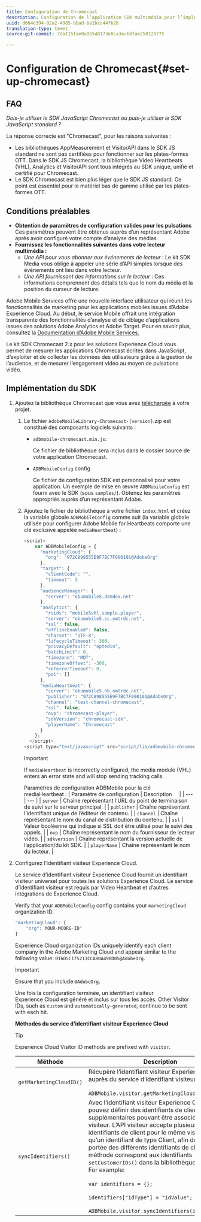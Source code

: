 ```yaml
---
title: Configuration de Chromecast
description: Configuration de l’application SDK multimédia pour l’implémentation sur Chromecast.
uuid: d664e394-02a2-4985-bbad-be1bcc44fb2b
translation-type: tm+mt
source-git-commit: 7da115fae0a05548173e8ca3ec68fae250128775

---
```



# Configuration de Chromecast{#set-up-chromecast}

## FAQ

_Dois-je utiliser le SDK JavaScript Chromecast ou puis-je utiliser le SDK JavaScript standard ?_

La réponse correcte est "Chromecast", pour les raisons suivantes :
* Les bibliothèques AppMeasurement et VisitorAPI dans le SDK JS standard ne sont pas certifiées pour fonctionner sur les plates-formes OTT. Dans le SDK JS Chromecast, la bibliothèque Video Heartbeats (VHL), Analytics et VisitorAPI sont tous intégrés au SDK unique, unifié et certifié pour Chromecast.
* Le SDK Chromecast est bien plus léger que le SDK JS standard. Ce point est essentiel pour le matériel bas de gamme utilisé par les plates-formes OTT.

## Conditions préalables

* **Obtention de paramètres de configuration valides pour les pulsations** Ces paramètres peuvent être obtenus auprès d’un représentant Adobe après avoir configuré votre compte d’analyse des médias.
* **Fournissez les fonctionnalités suivantes dans votre lecteur multimédia :**
   * *Une API pour vous abonner aux événements de lecteur* : Le kit SDK Media vous oblige à appeler une série d’API simples lorsque des événements ont lieu dans votre lecteur.
   * *Une API fournissant des informations sur le lecteur* : Ces informations comprennent des détails tels que le nom du média et la position du curseur de lecture.

Adobe Mobile Services offre une nouvelle interface utilisateur qui réunit les fonctionnalités de marketing pour les applications mobiles issues d’Adobe Experience Cloud. Au début, le service Mobile offrait une intégration transparente des fonctionnalités d’analyse et de ciblage d’applications issues des solutions Adobe Analytics et Adobe Target. Pour en savoir plus, consultez la [Documentation d’Adobe Mobile Services.](https://marketing.adobe.com/resources/help/en_US/mobile/)

Le kit SDK Chromecast 2.x pour les solutions Experience Cloud vous permet de mesurer les applications Chromecast écrites dans JavaScript, d’exploiter et de collecter les données des utilisateurs grâce à la gestion de l’audience, et de mesurer l’engagement vidéo au moyen de pulsations vidéo.

## Implémentation du SDK

1. Ajoutez la bibliothèque Chromecast que vous avez [téléchargée](/help/sdk-implement/download-sdks.md#download-2x-sdks) à votre projet.

   1. Le fichier `AdobeMobileLibrary-Chromecast-[version]`.zip est constitué des composants logiciels suivants :

      * `adbmobile-chromecast.min.js`:

         Ce fichier de bibliothèque sera inclus dans le dossier source de votre application Chromecast.

      * `ADBMobileConfig` config

         Ce fichier de configuration SDK est personnalisé pour votre application. Un exemple de mise en œuvre `ADBMobileConfig` est fourni avec le SDK (sous `samples/`). Obtenez les paramètres appropriés auprès d’un représentant Adobe.
   1. Ajoutez le fichier de bibliothèque à votre fichier `index.html` et créez la variable globale `ADBMobileConfig` comme suit (la variable globale utilisée pour configurer Adobe Mobile for Heartbeats comporte une clé exclusive appelée `mediaHeartbeat`) :

      ```js
      <script> 
          var ADBMobileConfig = { 
            "marketingCloud": { 
              "org": "972C898555E9F7BC7F000101@AdobeOrg" 
            }, 
            "target": { 
              "clientCode": "", 
              "timeout": 5 
            }, 
            "audienceManager": { 
              "server": "obumobile5.demdex.net" 
            }, 
            "analytics": { 
              "rsids": "mobile5vhl.sample.player", 
              "server": "obumobile5.sc.omtrdc.net", 
              "ssl": false, 
              "offlineEnabled": false, 
              "charset": "UTF-8", 
              "lifecycleTimeout": 300, 
              "privacyDefault": "optedin", 
              "batchLimit": 0, 
              "timezone": "MDT", 
              "timezoneOffset": -360, 
              "referrerTimeout": 0, 
              "poi": [] 
            }, 
            "mediaHeartbeat": { 
              "server": "obumobile5.hb.omtrdc.net", 
              "publisher": "972C898555E9F7BC7F000101@AdobeOrg", 
              "channel": "test-channel-chromecast", 
              "ssl": false, 
              "ovp": "chromecast-player", 
              "sdkVersion": "chromecast-sdk", 
              "playerName": "Chromecast" 
            } 
          }; 
        </script> 
      <script type="text/javascript" src="script/lib/adbmobile-chromecast.min.js"></script>
      ```

      >[!IMPORTANT]
      >
      >If `mediaHeartbeat` is incorrectly configured, the media module (VHL) enters an error state and will stop sending tracking calls.

      Paramètres de configuration ADBMobile pour la clé mediaHeartbeat :
   | Paramètre de configuration | Description     |
   | --- | --- |
   | `server` | Chaîne représentant l’URL du point de terminaison de suivi sur le serveur principal. |
   | `publisher` | Chaîne représentant l’identifiant unique de l’éditeur de contenu. |
   | `channel` | Chaîne représentant le nom du canal de distribution du contenu. |
   | `ssl` | Valeur booléenne qui indique si SSL doit être utilisé pour le suivi des appels. |
   | `ovp` | Chaîne représentant le nom du fournisseur de lecteur vidéo. |
   | `sdkversion` | Chaîne représentant la version actuelle de l’application/du kit SDK. |
   | `playerName` | Chaîne représentant le nom du lecteur. |


1. Configurez l’identifiant visiteur Experience Cloud.

   Le service d’identifiant visiteur Experience Cloud fournit un identifiant visiteur universel pour toutes les solutions Experience Cloud. Le service d’identifiant visiteur est requis par Video Heartbeat et d’autres intégrations de Experience Cloud.

   Verify that your `ADBMobileConfig` config contains your `marketingCloud` organization ID.

   ```js
   "marketingCloud": { 
       "org": YOUR-MCORG-ID" 
   }
   ```

   Experience Cloud organization IDs uniquely identify each client company in the Adobe Marketing Cloud and appear similar to the following value: `016D5C175213CCA80A490D05@AdobeOrg`.

   >[!IMPORTANT]
   >
   >Ensure that you include `@AdobeOrg`.

   Une fois la configuration terminée, un identifiant visiteur Experience Cloud est généré et inclus sur tous les accès. Other Visitor IDs, such as `custom` and `automatically-generated`, continue to be sent with each hit.

   **Méthodes du service d’identifiant visiteur Experience Cloud**

   >[!TIP]
   >
   >Experience Cloud Visitor ID methods are prefixed with `visitor`.

   | Méthode | Description |
   | --- | --- |
   | `getMarketingCloudID()` | Récupère l’identifiant visiteur Experience Cloud auprès du service d’identifiant visiteur.  <br/><br/>`ADBMobile.visitor.getMarketingCloudID();` |
   | `syncIdentifiers()` | Avec l’identifiant visiteur Experience Cloud, vous pouvez définir des identifiants de client supplémentaires pouvant être associés à chaque visiteur. L’API visiteur accepte plusieurs identifiants de client pour le même visiteur, ainsi qu’un identifiant de type Client, afin de séparer la portée des différents identifiants de client. Cette méthode correspond aux identifiants `setCustomerIDs()` dans la bibliothèque JavaScript.  For example: <br/><br/>`var identifiers = {};` <br/><br/>`identifiers["idType"] = "idValue";` <br/><br/>`ADBMobile.visitor.syncIdentifiers(identifiers);` |


<!--   **Postbacks -** For more information about configuring postbacks, see [Configure Postbacks.](https://marketing.adobe.com/resources/help/en_US/mobile/signals_.html) -->

